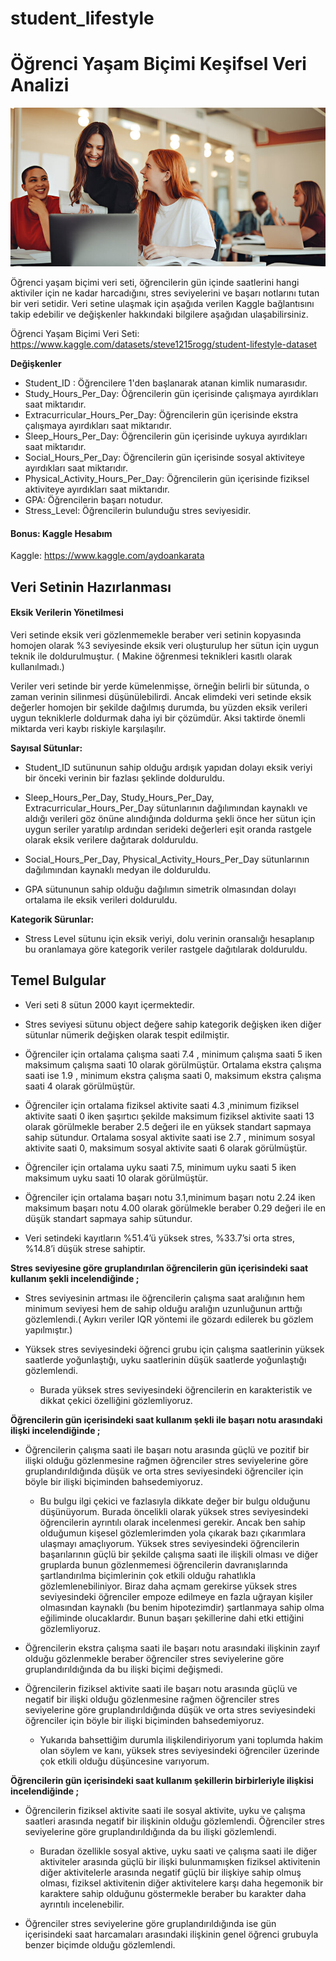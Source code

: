 # student_lifestyle
# Öğrenci Yaşam Biçimi Keşifsel Veri Analizi
![image](dataset-cover.jpg)

Öğrenci yaşam biçimi veri seti, öğrencilerin gün içinde saatlerini hangi aktiviler için ne kadar harcadığını, stres seviyelerini ve başarı notlarını tutan bir veri setidir. Veri setine ulaşmak için aşağıda verilen Kaggle bağlantısını takip edebilir ve değişkenler hakkındaki bilgilere aşağıdan ulaşabilirsiniz.

Öğrenci Yaşam Biçimi Veri Seti: https://www.kaggle.com/datasets/steve1215rogg/student-lifestyle-dataset

**Değişkenler**

* Student_ID : Öğrencilere 1'den başlanarak atanan kimlik numarasıdır.
* Study_Hours_Per_Day: Öğrencilerin gün içerisinde çalışmaya ayırdıkları saat miktarıdır.
* Extracurricular_Hours_Per_Day: Öğrencilerin gün içerisinde ekstra çalışmaya ayırdıkları saat miktarıdır.
* Sleep_Hours_Per_Day: Öğrencilerin gün içerisinde uykuya ayırdıkları saat miktarıdır.
* Social_Hours_Per_Day: Öğrencilerin gün içerisinde sosyal aktiviteye ayırdıkları saat miktarıdır.
* Physical_Activity_Hours_Per_Day: Öğrencilerin gün içerisinde fiziksel aktiviteye ayırdıkları saat miktarıdır.
* GPA: Öğrencilerin başarı notudur.
* Stress_Level: Öğrencilerin bulunduğu stres seviyesidir.

#### Bonus: Kaggle Hesabım
Kaggle: https://www.kaggle.com/aydoankarata

## Veri Setinin Hazırlanması

#### Eksik Verilerin Yönetilmesi

Veri setinde eksik veri gözlenmemekle beraber veri setinin kopyasında homojen olarak %3 seviyesinde eksik veri oluşturulup her sütun için uygun teknik ile doldurulmuştur. ( Makine öğrenmesi teknikleri kasıtlı olarak kullanılmadı.)

Veriler veri setinde bir yerde kümelenmişse, örneğin belirli bir sütunda, o zaman verinin silinmesi düşünülebilirdi. Ancak elimdeki veri setinde eksik değerler homojen bir şekilde dağılmış durumda, bu yüzden eksik verileri uygun tekniklerle doldurmak daha iyi bir çözümdür. Aksi taktirde önemli miktarda veri kaybı riskiyle karşılaşılır.

**Sayısal Sütunlar:**
* Student_ID sutünunun sahip olduğu ardışık yapıdan dolayı eksik veriyi bir önceki verinin bir fazlası şeklinde dolduruldu.

* Sleep_Hours_Per_Day, Study_Hours_Per_Day, Extracurricular_Hours_Per_Day sütunlarının dağılımından kaynaklı ve aldığı verileri göz önüne alındığında doldurma şekli önce her sütun için uygun seriler yaratılıp ardından serideki değerleri eşit oranda rastgele olarak eksik verilere dağıtarak dolduruldu.

* Social_Hours_Per_Day, Physical_Activity_Hours_Per_Day sütunlarının dağılımından kaynaklı medyan ile dolduruldu.

* GPA sütununun sahip olduğu dağılımın simetrik olmasından dolayı ortalama ile eksik verileri dolduruldu.

**Kategorik Sürunlar:**
* Stress Level sütunu için eksik veriyi, dolu verinin oransalığı hesaplanıp bu oranlamaya göre kategorik veriler rastgele dağıtılarak dolduruldu.


## Temel Bulgular
* Veri seti 8 sütun 2000 kayıt içermektedir.

* Stres seviyesi sütunu object değere sahip kategorik değişken iken diğer sütunlar nümerik değişken olarak tespit edilmiştir.

* Öğrenciler için ortalama çalışma saati 7.4 , minimum çalışma saati 5 iken  maksimum çalışma saati 10 olarak görülmüştür. Ortalama ekstra çalışma saati ise 1.9 , minimum ekstra çalışma saati 0, maksimum ekstra çalışma saati 4 olarak görülmüştür.

* Öğrenciler için ortalama fiziksel aktivite saati 4.3 ,minimum fiziksel aktivite saati 0 iken  şaşırtıcı şekilde maksimum fiziksel aktivite saati 13 olarak görülmekle beraber 2.5 değeri ile en yüksek standart sapmaya sahip sütundur. Ortalama sosyal aktivite saati ise 2.7 , minimum sosyal aktivite saati 0, maksimum sosyal aktivite saati 6 olarak görülmüştür.

* Öğrenciler için ortalama uyku saati 7.5, minimum uyku saati 5 iken  maksimum uyku saati 10 olarak görülmüştür.

* Öğrenciler için ortalama başarı notu 3.1,minimum başarı notu 2.24 iken  maksimum başarı notu 4.00 olarak görülmekle beraber 0.29 değeri ile en düşük standart sapmaya sahip sütundur.
  
* Veri setindeki kayıtların %51.4’ü  yüksek stres, %33.7’si orta stres, %14.8’i düşük strese sahiptir.

**Stres seviyesine göre gruplandırılan öğrencilerin gün içerisindeki saat kullanım şekli incelendiğinde ;**

  - Stres seviyesinin artması ile öğrencilerin çalışma saat aralığının hem minimum seviyesi hem de sahip olduğu aralığın uzunluğunun arttığı gözlemlendi.( Aykırı veriler IQR yöntemi ile gözardı edilerek bu gözlem yapılmıştır.)

  - Yüksek stres seviyesindeki öğrenci grubu için çalışma saatlerinin yüksek saatlerde yoğunlaştığı, uyku saatlerinin düşük saatlerde yoğunlaştığı gözlemlendi.
    * Burada yüksek stres seviyesindeki öğrencilerin en karakteristik ve dikkat çekici özelliğini gözlemliyoruz.

**Öğrencilerin gün içerisindeki saat kullanım şekli ile başarı notu arasındaki ilişki incelendiğinde ;**

  - Öğrencilerin çalışma saati ile başarı notu arasında güçlü ve pozitif bir ilişki olduğu gözlenmesine rağmen öğrenciler stres seviyelerine göre gruplandırıldığında düşük ve orta stres seviyesindeki öğrenciler için böyle bir ilişki biçiminden bahsedemiyoruz.
    * Bu bulgu ilgi çekici ve fazlasıyla dikkate değer bir bulgu olduğunu düşünüyorum. Burada öncelikli olarak yüksek stres seviyesindeki öğrencilerin ayrıntılı olarak incelenmesi gerekir. Ancak ben sahip olduğumun kişesel gözlemlerimden yola çıkarak bazı çıkarımlara ulaşmayı amaçlıyorum. Yüksek stres seviyesindeki öğrencilerin başarılarının güçlü bir şekilde çalışma saati ile ilişkili olması ve diğer gruplarda bunun gözlenmemesi öğrencilerin davranışlarında şartlandırılma biçimlerinin çok etkili olduğu rahatlıkla gözlemlenebiliniyor. Biraz daha açmam gerekirse yüksek stres seviyesindeki öğrenciler empoze edilmeye en fazla uğrayan kişiler olmasından kaynaklı (bu benim hipotezimdir) şartlanmaya sahip olma eğiliminde olucaklardır. Bunun başarı şekillerine dahi etki ettiğini gözlemliyoruz.

  - Öğrencilerin ekstra çalışma saati ile başarı notu arasındaki ilişkinin zayıf olduğu gözlenmekle beraber öğrenciler stres seviyelerine göre gruplandırıldığında da bu ilişki biçimi değişmedi.

  - Öğrencilerin fiziksel aktivite saati ile başarı notu arasında güçlü ve negatif bir ilişki olduğu gözlenmesine rağmen öğrenciler stres seviyelerine göre gruplandırıldığında düşük ve orta stres seviyesindeki öğrenciler için böyle bir ilişki biçiminden bahsedemiyoruz.
    * Yukarıda bahsettiğim durumla ilişkilendiriyorum yani toplumda hakim olan söylem ve kanı, yüksek stres seviyesindeki öğrenciler üzerinde çok etkili olduğu düşüncesine varıyorum.

**Öğrencilerin gün içerisindeki saat kullanım şekillerin birbirleriyle ilişkisi incelendiğinde ;**

- Öğrencilerin fiziksel aktivite saati ile sosyal aktivite, uyku ve çalışma saatleri arasında negatif bir ilişkinin olduğu gözlemlendi. Öğrenciler stres seviyelerine göre gruplandırıldığında da bu ilişki gözlemlendi.
   * Buradan özellikle sosyal aktive, uyku saati ve çalışma saati ile diğer aktiviteler arasında güçlü bir ilişki bulunmamışken fiziksel aktivitenin diğer aktivitelerle arasında  negatif güçlü bir ilişkiye sahip olmuş olması, fiziksel aktivitenin diğer aktivitelere karşı daha hegemonik bir karaktere sahip olduğunu göstermekle beraber bu karakter daha ayrıntılı incelenebilir.

- Öğrenciler stres seviyelerine göre gruplandırıldığında ise gün içerisindeki saat harcamaları arasındaki ilişkinin genel öğrenci grubuyla benzer biçimde olduğu gözlemlendi.  
